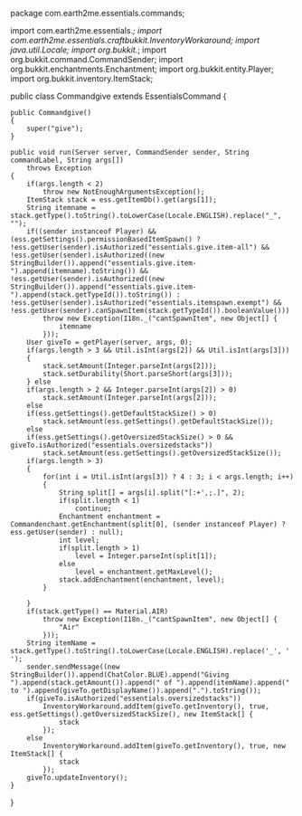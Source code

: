 
package com.earth2me.essentials.commands;

import com.earth2me.essentials.*;
import com.earth2me.essentials.craftbukkit.InventoryWorkaround;
import java.util.Locale;
import org.bukkit.*;
import org.bukkit.command.CommandSender;
import org.bukkit.enchantments.Enchantment;
import org.bukkit.entity.Player;
import org.bukkit.inventory.ItemStack;


public class Commandgive extends EssentialsCommand
{

    public Commandgive()
    {
        super("give");
    }

    public void run(Server server, CommandSender sender, String commandLabel, String args[])
        throws Exception
    {
        if(args.length < 2)
            throw new NotEnoughArgumentsException();
        ItemStack stack = ess.getItemDb().get(args[1]);
        String itemname = stack.getType().toString().toLowerCase(Locale.ENGLISH).replace("_", "");
        if((sender instanceof Player) && (ess.getSettings().permissionBasedItemSpawn() ? !ess.getUser(sender).isAuthorized("essentials.give.item-all") && !ess.getUser(sender).isAuthorized((new StringBuilder()).append("essentials.give.item-").append(itemname).toString()) && !ess.getUser(sender).isAuthorized((new StringBuilder()).append("essentials.give.item-").append(stack.getTypeId()).toString()) : !ess.getUser(sender).isAuthorized("essentials.itemspawn.exempt") && !ess.getUser(sender).canSpawnItem(stack.getTypeId()).booleanValue()))
            throw new Exception(I18n._("cantSpawnItem", new Object[] {
                itemname
            }));
        User giveTo = getPlayer(server, args, 0);
        if(args.length > 3 && Util.isInt(args[2]) && Util.isInt(args[3]))
        {
            stack.setAmount(Integer.parseInt(args[2]));
            stack.setDurability(Short.parseShort(args[3]));
        } else
        if(args.length > 2 && Integer.parseInt(args[2]) > 0)
            stack.setAmount(Integer.parseInt(args[2]));
        else
        if(ess.getSettings().getDefaultStackSize() > 0)
            stack.setAmount(ess.getSettings().getDefaultStackSize());
        else
        if(ess.getSettings().getOversizedStackSize() > 0 && giveTo.isAuthorized("essentials.oversizedstacks"))
            stack.setAmount(ess.getSettings().getOversizedStackSize());
        if(args.length > 3)
        {
            for(int i = Util.isInt(args[3]) ? 4 : 3; i < args.length; i++)
            {
                String split[] = args[i].split("[:+',;.]", 2);
                if(split.length < 1)
                    continue;
                Enchantment enchantment = Commandenchant.getEnchantment(split[0], (sender instanceof Player) ? ess.getUser(sender) : null);
                int level;
                if(split.length > 1)
                    level = Integer.parseInt(split[1]);
                else
                    level = enchantment.getMaxLevel();
                stack.addEnchantment(enchantment, level);
            }

        }
        if(stack.getType() == Material.AIR)
            throw new Exception(I18n._("cantSpawnItem", new Object[] {
                "Air"
            }));
        String itemName = stack.getType().toString().toLowerCase(Locale.ENGLISH).replace('_', ' ');
        sender.sendMessage((new StringBuilder()).append(ChatColor.BLUE).append("Giving ").append(stack.getAmount()).append(" of ").append(itemName).append(" to ").append(giveTo.getDisplayName()).append(".").toString());
        if(giveTo.isAuthorized("essentials.oversizedstacks"))
            InventoryWorkaround.addItem(giveTo.getInventory(), true, ess.getSettings().getOversizedStackSize(), new ItemStack[] {
                stack
            });
        else
            InventoryWorkaround.addItem(giveTo.getInventory(), true, new ItemStack[] {
                stack
            });
        giveTo.updateInventory();
    }
}